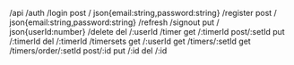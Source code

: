 /api
    /auth
        /login
        post / json{email:string,password:string}
        /register
        post / json{email:string,password:string}
        /refresh
        /signout
        put / json{userId:number}
        /delete
        del /:userId 
    /timer
    get /:timerId 
    post/:setId
    put /:timerId
    del /:timerId
    /timersets
    get /:userId 
    get /timers/:setId
    get /timers/order/:setId
    post/:id
    put /:id
    del /:id
